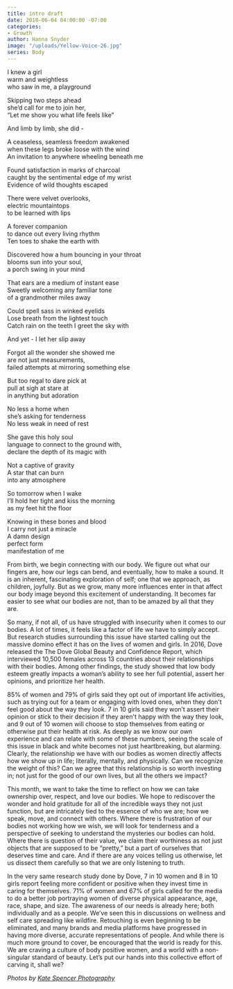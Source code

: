 ```yaml
---
title: intro draft
date: 2018-06-04 04:00:00 -07:00
categories:
- Growth
author: Hanna Snyder
image: "/uploads/Yellow-Voice-26.jpg"
series: Body
---
```


I knew a girl  
warm and weightless  
who saw in me, a playground 

Skipping two steps ahead  
she’d call for me to join her,  
“Let me show you what life feels like”

And limb by limb, she did -

A ceaseless, seamless freedom awakened  
when these legs broke loose with the wind  
An invitation to anywhere wheeling beneath me

Found satisfaction in marks of charcoal  
caught by the sentimental edge of my wrist  
Evidence of wild thoughts escaped

There were velvet overlooks,  
electric mountaintops  
to be learned with lips

A forever companion  
to dance out every living rhythm  
Ten toes to shake the earth with

Discovered how a hum bouncing in your throat  
blooms sun into your soul,  
a porch swing in your mind

That ears are a medium of instant ease  
Sweetly welcoming any familiar tone  
of a grandmother miles away

Could spell sass in winked eyelids  
Lose breath from the lightest touch  
Catch rain on the teeth I greet the sky with

And yet - I let her slip away 

Forgot all the wonder she showed me  
are not just measurements,  
failed attempts at mirroring something else

But too regal to dare pick at  
pull at sigh at stare at  
in anything but adoration

No less a home when  
she’s asking for tenderness  
No less weak in need of rest

She gave this holy soul  
language to connect to the ground with,  
declare the depth of its magic with

Not a captive of gravity  
A star that can burn  
into any atmosphere

So tomorrow when I wake  
I’ll hold her tight and kiss the morning  
as my feet hit the floor

Knowing in these bones and blood  
I carry not just a miracle  
A damn design  
perfect form  
manifestation of me



From birth, we begin connecting with our body. We figure out what our fingers are, how our legs can bend, and eventually, how to make a sound. It is an inherent, fascinating exploration of self; one that we approach, as children, joyfully. But as we grow, many more influences enter in that affect our body image beyond this excitement of understanding. It becomes far easier to see what our bodies are not, than to be amazed by all that they are.

So many, if not all, of us have struggled with insecurity when it comes to our bodies. A lot of times, it feels like a factor of life we have to simply accept. But research studies surrounding this issue have started calling out the massive domino effect it has on the lives of women and girls. In 2016, Dove released the The Dove Global Beauty and Confidence Report, which interviewed 10,500 females across 13 countries about their relationships with their bodies. Among other findings, the study showed that low body esteem greatly impacts a woman’s ability to see her full potential, assert her opinions, and prioritize her health.

85% of women and 79% of girls said they opt out of important life activities, such as trying out for a team or engaging with loved ones, when they don't feel good about the way they look. 7 in 10 girls said they won’t assert their opinion or stick to their decision if they aren't happy with the way they look, and 9 out of 10 women will choose to stop themselves from eating or otherwise put their health at risk. As deeply as we know our own experience and can relate with some of these numbers, seeing the scale of this issue in black and white becomes not just heartbreaking, but alarming. Clearly, the relationship we have with our bodies as women directly affects how we show up in life; literally, mentally, and physically. Can we recognize the weight of this? Can we agree that this relationship is so worth investing in; not just for the good of our own lives, but all the others we impact?

This month, we want to take the time to reflect on how we can take ownership over, respect, and love our bodies. We hope to rediscover the wonder and hold gratitude for all of the incredible ways they not just function, but are intricately tied to the essence of who we are; how we speak, move, and connect with others. Where there is frustration of our bodies not working how we wish, we will look for tenderness and a perspective of seeking to understand the mysteries our bodies can hold. Where there is question of their value, we claim their worthiness as not just objects that are supposed to be “pretty,” but a part of ourselves that deserves time and care. And if there are any voices telling us otherwise, let us dissect them carefully so that we are only listening to truth.
 
In the very same research study done by Dove, 7 in 10 women and 8 in 10 girls report feeling more confident or positive when they invest time in caring for themselves. 71% of women and 67% of girls called for the media to do a better job portraying women of diverse physical appearance, age, race, shape, and size. The awareness of our needs is already here; both individually and as a people. We’ve seen this in discussions on wellness and self care spreading like wildfire. Retouching is even beginning to be eliminated, and many brands and media platforms have progressed in having more diverse, accurate representations of people. And while there is much more ground to cover, be encouraged that the world is ready for this. We are craving a culture of body positive women, and a world with a non-singular standard of beauty. Let’s put our hands into this collective effort of carving it, shall we?

_Photos by [Kate Spencer Photography](http://katespencerphoto.com/)_